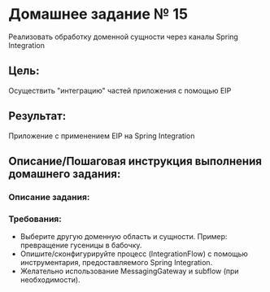 # Домашнее задание № 15
Реализовать обработку доменной сущности через каналы Spring Integration

## Цель:
Осуществить "интеграцию" частей приложения с помощью EIP

## Результат: 
Приложение c применением EIP на Spring Integration

## Описание/Пошаговая инструкция выполнения домашнего задания:

### Описание задания:

### Требования:
* Выберите другую доменную область и сущности. Пример: превращение гусеницы в бабочку.
* Опишите/сконфигурируйте процесс (IntegrationFlow) с помощью инструментария, предоставляемого Spring Integration.
* Желательно использование MessagingGateway и subflow (при необходимости).